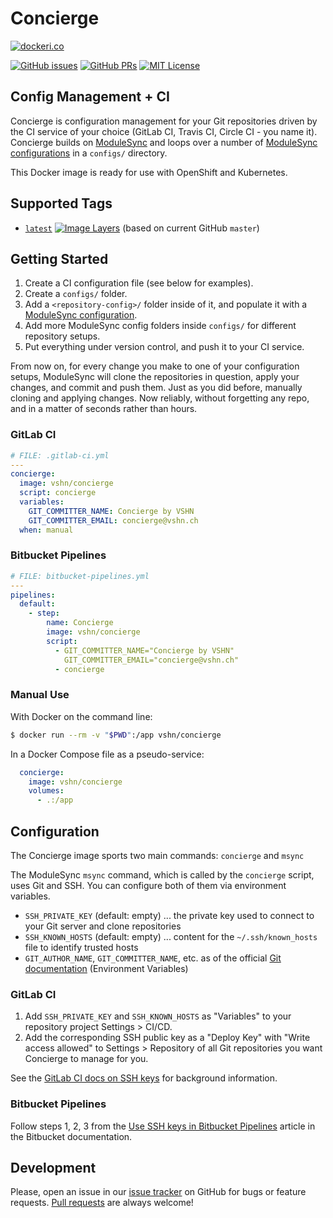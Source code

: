 Concierge
=========

[![dockeri.co](http://dockeri.co/image/vshn/concierge)](https://hub.docker.com/r/vshn/concierge/)

[![GitHub issues](https://img.shields.io/github/issues-raw/vshn/docker-concierge.svg)](https://github.com/vshn/docker-concierge/issues
) [![GitHub PRs](https://img.shields.io/github/issues-pr-raw/vshn/docker-concierge.svg)](https://github.com/vshn/docker-concierge/pulls
) [![MIT License](https://img.shields.io/github/license/vshn/docker-concierge.svg)](https://github.com/vshn/docker-concierge/blob/master/LICENSE)

Config Management + CI
----------------------

Concierge is configuration management for your Git repositories driven by the CI service of your choice (GitLab CI, Travis CI, Circle CI - you name it).
Concierge builds on [ModuleSync](https://github.com/vshn/docker-modulesync/) and loops over a number of [ModuleSync configurations](
https://github.com/puppetlabs/modulesync_configs) in a `configs/` directory.

This Docker image is ready for use with OpenShift and Kubernetes.

Supported Tags
--------------

- [`latest`](https://github.com/vshn/docker-concierge/blob/master/Dockerfile) [![Image Layers](
  https://img.shields.io/imagelayers/layers/vshn/concierge/latest.svg)](https://imagelayers.io/?images=vshn/concierge:latest
  ) (based on current GitHub `master`)

Getting Started
---------------

1. Create a CI configuration file (see below for examples).
1. Create a `configs/` folder.
1. Add a `<repository-config>/` folder inside of it, and populate it with a [
   ModuleSync configuration](https://github.com/puppetlabs/modulesync_configs).
1. Add more ModuleSync config folders inside `configs/` for different repository setups.
1. Put everything under version control, and push it to your CI service.

From now on, for every change you make to one of your configuration setups, ModuleSync
will clone the repositories in question, apply your changes, and commit and push them.
Just as you did before, manually cloning and applying changes.
Now reliably, without forgetting any repo, and in a matter of seconds rather than hours.

### GitLab CI

```yaml
# FILE: .gitlab-ci.yml
---
concierge:
  image: vshn/concierge
  script: concierge
  variables:
    GIT_COMMITTER_NAME: Concierge by VSHN
    GIT_COMMITTER_EMAIL: concierge@vshn.ch
  when: manual
```

### Bitbucket Pipelines

```yaml
# FILE: bitbucket-pipelines.yml
---
pipelines:
  default:
    - step:
        name: Concierge
        image: vshn/concierge
        script:
          - GIT_COMMITTER_NAME="Concierge by VSHN"
            GIT_COMMITTER_EMAIL="concierge@vshn.ch"
          - concierge
```

### Manual Use

With Docker on the command line:

```bash
$ docker run --rm -v "$PWD":/app vshn/concierge
```

In a Docker Compose file as a pseudo-service:

```yaml
  concierge:
    image: vshn/concierge
    volumes:
      - .:/app
```

Configuration
-------------

The Concierge image sports two main commands: `concierge` and `msync`

The ModuleSync `msync` command, which is called by the `concierge` script, uses Git and SSH. You can configure both of them via environment variables.

- `SSH_PRIVATE_KEY` (default: empty) ... the private key used to connect to your Git server and clone repositories
- `SSH_KNOWN_HOSTS` (default: empty) ... content for the `~/.ssh/known_hosts` file to identify trusted hosts
- `GIT_AUTHOR_NAME`, `GIT_COMMITTER_NAME`, etc. as of the official [Git documentation](
  https://git-scm.com/book/en/v2/Git-Internals-Environment-Variables) (Environment Variables)

### GitLab CI

1. Add `SSH_PRIVATE_KEY` and `SSH_KNOWN_HOSTS` as "Variables" to your repository project Settings > CI/CD.
1. Add the corresponding SSH public key as a "Deploy Key" with "Write access allowed" to Settings > Repository of all Git repositories you want Concierge to manage for you.

See the [GitLab CI docs on SSH keys](https://docs.gitlab.com/ce/ci/ssh_keys/) for background information.

### Bitbucket Pipelines

Follow steps 1, 2, 3 from the [Use SSH keys in Bitbucket Pipelines](
https://confluence.atlassian.com/bitbucket/use-ssh-keys-in-bitbucket-pipelines-847452940.html
) article in the Bitbucket documentation.

Development
-----------

Please, open an issue in our [issue tracker](https://github.com/vshn/docker-concierge/issues
) on GitHub for bugs or feature requests. [Pull requests](
https://github.com/vshn/docker-concierge/pulls) are always welcome!
